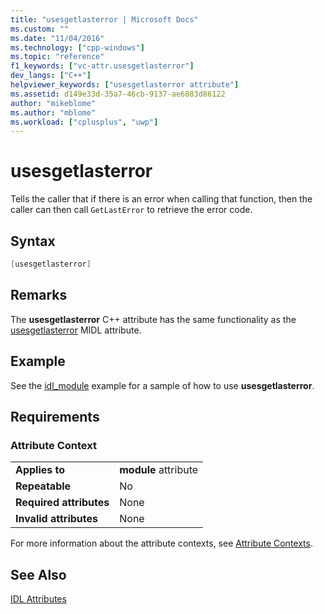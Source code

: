 ```yaml
---
title: "usesgetlasterror | Microsoft Docs"
ms.custom: ""
ms.date: "11/04/2016"
ms.technology: ["cpp-windows"]
ms.topic: "reference"
f1_keywords: ["vc-attr.usesgetlasterror"]
dev_langs: ["C++"]
helpviewer_keywords: ["usesgetlasterror attribute"]
ms.assetid: d149e33d-35a7-46cb-9137-ae6883d86122
author: "mikeblome"
ms.author: "mblome"
ms.workload: ["cplusplus", "uwp"]
---
```

# usesgetlasterror

Tells the caller that if there is an error when calling that function, then the caller can then call `GetLastError` to retrieve the error code.

## Syntax

```cpp
[usesgetlasterror]
```

## Remarks

The **usesgetlasterror** C++ attribute has the same functionality as the [usesgetlasterror](/windows/desktop/Midl/usesgetlasterror) MIDL attribute.

## Example

See the [idl_module](../windows/idl-module.md) example for a sample of how to use **usesgetlasterror**.

## Requirements

### Attribute Context

|||
|-|-|
|**Applies to**|**module** attribute|
|**Repeatable**|No|
|**Required attributes**|None|
|**Invalid attributes**|None|

For more information about the attribute contexts, see [Attribute Contexts](../windows/attribute-contexts.md).

## See Also

[IDL Attributes](../windows/idl-attributes.md)  